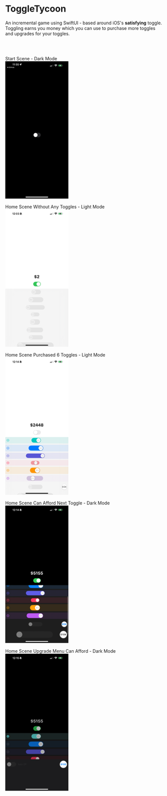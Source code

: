 # ToggleTycoon

An incremental game using SwiftUI - based around iOS's **satisfying** toggle. Toggling earns you money which you can use to purchase more toggles and upgrades for your toggles. 

<br>
<br>

Start Scene - Dark Mode
<br>
<img src="/images/preview1.PNG" alt="preview" width="200"/>

Home Scene Without Any Toggles - Light Mode
<br>
<img src="/images/preview2.PNG" alt="preview" width="200"/>

Home Scene Purchased 6 Toggles - Light Mode
<br>
<img src="/images/preview3.PNG" alt="preview" width="200"/>

Home Scene Can Afford Next Toggle - Dark Mode
<br>
<img src="/images/preview4.PNG" alt="preview" width="200"/>

Home Scene Upgrade Menu Can Afford - Dark Mode
<br>
<img src="/images/preview5.PNG" alt="preview" width="200"/>
